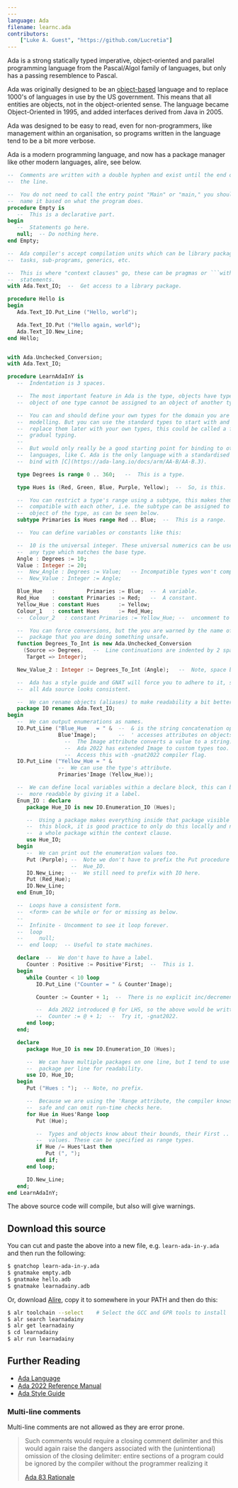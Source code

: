 ```yaml
---
---
language: Ada
filename: learnc.ada
contributors:
    ["Luke A. Guest", "https://github.com/Lucretia"]
---
```


Ada is a strong statically typed imperative, object-oriented and parallel programming language from the Pascal/Algol family of languages, but only has a passing resemblence to Pascal.

Ada was originally designed to be an [object-based](https://ada-lang.io/docs/arm/AA-3/AA-3.3) language and to replace 1000's of languages in use by the US government. This means that all entities are objects, not in the object-oriented sense. The language became Object-Oriented in 1995, and added interfaces derived from Java in 2005.

Ada was designed to be easy to read, even for non-programmers, like management within an organisation, so programs written in the language tend to be a bit more verbose.

Ada is a modern programming language, and now has a package manager like other modern languages, alire, see below.

```ada
--  Comments are written with a double hyphen and exist until the end of
--  the line.

--  You do not need to call the entry point "Main" or "main," you should name
--  name it based on what the program does.
procedure Empty is
   --  This is a declarative part.
begin
   --  Statements go here.
   null;  -- Do nothing here.
end Empty;

--  Ada compiler's accept compilation units which can be library packages,
--  tasks, sub-programs, generics, etc.

--  This is where "context clauses" go, these can be pragmas or ```with```
--  statements.
with Ada.Text_IO;  --  Get access to a library package.

procedure Hello is
begin
   Ada.Text_IO.Put_Line ("Hello, world");

   Ada.Text_IO.Put ("Hello again, world");
   Ada.Text_IO.New_Line;
end Hello;


with Ada.Unchecked_Conversion;
with Ada.Text_IO;

procedure LearnAdaInY is
   --  Indentation is 3 spaces.

   --  The most important feature in Ada is the type, objects have types and an
   --  object of one type cannot be assigned to an object of another type.

   --  You can and should define your own types for the domain you are
   --  modelling. But you can use the standard types to start with and then
   --  replace them later with your own types, this could be called a form of
   --  gradual typing.
   --
   --  But would only really be a good starting point for binding to other
   --  languages, like C. Ada is the only language with a standardised way to
   --  bind with [C](https://ada-lang.io/docs/arm/AA-B/AA-B.3).

   type Degrees is range 0 .. 360;   --  This is a type.

   type Hues is (Red, Green, Blue, Purple, Yellow);  --  So, is this.

   --  You can restrict a type's range using a subtype, this makes them
   --  compatible with each other, i.e. the subtype can be assigned to an
   --  object of the type, as can be seen below.
   subtype Primaries is Hues range Red .. Blue;  --  This is a range.

   --  You can define variables or constants like this:

   --  10 is the universal integer. These universal numerics can be used with
   --  any type which matches the base type.
   Angle : Degrees := 10;
   Value : Integer := 20;
   --  New_Angle : Degrees := Value;   -- Incompatible types won't compile.
   --  New_Value : Integer := Angle;

   Blue_Hue   :          Primaries := Blue;  --  A variable.
   Red_Hue    : constant Primaries := Red;   --  A constant.
   Yellow_Hue : constant Hues      := Yellow;
   Colour_1   : constant Hues      := Red_Hue;
   --  Colour_2   : constant Primaries := Yellow_Hue; --  uncomment to compile.

   --  You can force conversions, but the you are warned by the name of the
   --  package that you are doing something unsafe.
   function Degrees_To_Int is new Ada.Unchecked_Conversion
     (Source => Degrees,   --  Line continuations are indented by 2 spaces.
      Target => Integer);

   New_Value_2 : Integer := Degrees_To_Int (Angle);   --  Note, space before (.

   --  Ada has a style guide and GNAT will force you to adhere to it, so that
   --  all Ada source looks consistent.

   --  We can rename objects (aliases) to make readability a bit better.
   package IO renames Ada.Text_IO;
begin
   --  We can output enumerations as names.
   IO.Put_Line ("Blue_Hue   = " &  --  & is the string concatenation operator.
                Blue'Image);       --  ' accesses attributes on objects.
                  --  The Image attribute converts a value to a string.
                  --  Ada 2022 has extended Image to custom types too.
                  --  Access this with -gnat2022 compiler flag.
   IO.Put_Line ("Yellow_Hue = " &
                --  We can use the type's attribute.
                Primaries'Image (Yellow_Hue));

   --  We can define local variables within a declare block, this can be made
   --  more readable by giving it a label.
   Enum_IO : declare
      package Hue_IO is new IO.Enumeration_IO (Hues);

      --  Using a package makes everything inside that package visible within
      --  this block, it is good practice to only do this locally and not on
      --  a whole package within the context clause.
      use Hue_IO;
   begin
      --  We can print out the enumeration values too.
      Put (Purple); --  Note we don't have to prefix the Put procedure with
                    --  Hue_IO.
      IO.New_Line;  --  We still need to prefix with IO here.
      Put (Red_Hue);
      IO.New_Line;
   end Enum_IO;

   --  Loops have a consistent form.
   --  <form> can be while or for or missing as below.
   --
   --  Infinite - Uncomment to see it loop forever.
   --  loop
   --     null;
   --  end loop;  -- Useful to state machines.

   declare  --  We don't have to have a label.
      Counter : Positive := Positive'First;  --  This is 1.
   begin
      while Counter < 10 loop
         IO.Put_Line ("Counter = " & Counter'Image);

         Counter := Counter + 1;  --  There is no explicit inc/decrement.

         --  Ada 2022 introduced @ for LHS, so the above would be written as
         --  Counter := @ + 1;  --  Try it, -gnat2022.
      end loop;
   end;

   declare
      package Hue_IO is new IO.Enumeration_IO (Hues);

      --  We can have multiple packages on one line, but I tend to use one
      --  package per line for readability.
      use IO, Hue_IO;
   begin
      Put ("Hues : ");  -- Note, no prefix.

      --  Because we are using the 'Range attribute, the compiler knows it is
      --  safe and can omit run-time checks here.
      for Hue in Hues'Range loop
         Put (Hue);

         --  Types and objects know about their bounds, their First .. Last
         --  values. These can be specified as range types.
         if Hue /= Hues'Last then
            Put (", ");
         end if;
      end loop;

      IO.New_Line;
   end;
end LearnAdaInY;
```

The above source code will compile, but also will give warnings.

## Download this source

You can cut and paste the above into a new file, e.g. ```learn-ada-in-y.ada```
and then run the following:

```bash
$ gnatchop learn-ada-in-y.ada
$ gnatmake empty.adb
$ gnatmake hello.adb
$ gnatmake learnadainy.adb
```

Or, download [Alire](https://alire.ada.dev), copy it to somewhere in your PATH and then do this:

```bash
$ alr toolchain --select    # Select the GCC and GPR tools to install
$ alr search learnadainy
$ alr get learnadainy
$ cd learnadainy
$ alr run learnadainy
```

## Further Reading

* [Ada Language](https://ada-lang.io)
* [Ada 2022 Reference Manual](https://ada-lang.io/docs/arm)
* [Ada Style Guide](https://ada-lang.io/docs/style-guide/Ada_Style_Guide)

### Multi-line comments

Multi-line comments are not allowed as they are error prone.

> Such comments would require a closing comment delimiter and this would again raise the dangers associated with the (unintentional) omission of the closing delimiter: entire sections of a program could be ignored by the compiler without the programmer realizing it
>
> [Ada 83 Rationale](http://archive.adaic.com/standards/83rat/html/ratl-02-01.html#2.1)

